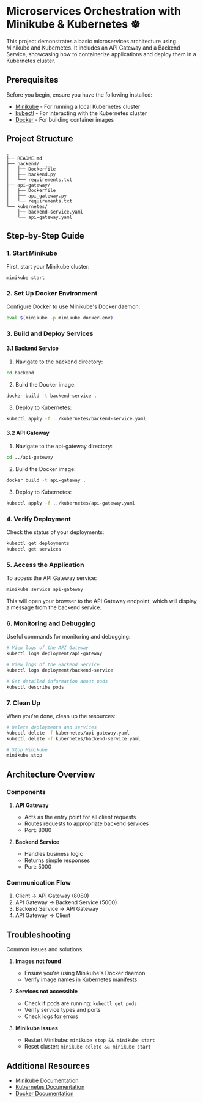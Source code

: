 # Microservices Orchestration with Minikube & Kubernetes ☸️

This project demonstrates a basic microservices architecture using Minikube and Kubernetes. It includes an API Gateway and a Backend Service, showcasing how to containerize applications and deploy them in a Kubernetes cluster.

## Prerequisites

Before you begin, ensure you have the following installed:
- [Minikube](https://minikube.sigs.k8s.io/docs/start/) - For running a local Kubernetes cluster
- [kubectl](https://kubernetes.io/docs/tasks/tools/install-kubectl/) - For interacting with the Kubernetes cluster
- [Docker](https://docs.docker.com/get-docker/) - For building container images

## Project Structure

```
.
├── README.md
├── backend/
│   ├── Dockerfile
│   ├── backend.py
│   └── requirements.txt
├── api-gateway/
│   ├── Dockerfile
│   ├── api_gateway.py
│   └── requirements.txt
└── kubernetes/
    ├── backend-service.yaml
    └── api-gateway.yaml
```

## Step-by-Step Guide

### 1. Start Minikube

First, start your Minikube cluster:

```bash
minikube start
```

### 2. Set Up Docker Environment

Configure Docker to use Minikube's Docker daemon:

```bash
eval $(minikube -p minikube docker-env)
```

### 3. Build and Deploy Services

#### 3.1 Backend Service

1. Navigate to the backend directory:
```bash
cd backend
```

2. Build the Docker image:
```bash
docker build -t backend-service .
```

3. Deploy to Kubernetes:
```bash
kubectl apply -f ../kubernetes/backend-service.yaml
```

#### 3.2 API Gateway

1. Navigate to the api-gateway directory:
```bash
cd ../api-gateway
```

2. Build the Docker image:
```bash
docker build -t api-gateway .
```

3. Deploy to Kubernetes:
```bash
kubectl apply -f ../kubernetes/api-gateway.yaml
```

### 4. Verify Deployment

Check the status of your deployments:

```bash
kubectl get deployments
kubectl get services
```

### 5. Access the Application

To access the API Gateway service:

```bash
minikube service api-gateway
```

This will open your browser to the API Gateway endpoint, which will display a message from the backend service.

### 6. Monitoring and Debugging

Useful commands for monitoring and debugging:

```bash
# View logs of the API Gateway
kubectl logs deployment/api-gateway

# View logs of the Backend Service
kubectl logs deployment/backend-service

# Get detailed information about pods
kubectl describe pods
```

### 7. Clean Up

When you're done, clean up the resources:

```bash
# Delete deployments and services
kubectl delete -f kubernetes/api-gateway.yaml
kubectl delete -f kubernetes/backend-service.yaml

# Stop Minikube
minikube stop
```

## Architecture Overview

### Components

1. **API Gateway**
   - Acts as the entry point for all client requests
   - Routes requests to appropriate backend services
   - Port: 8080

2. **Backend Service**
   - Handles business logic
   - Returns simple responses
   - Port: 5000

### Communication Flow

1. Client → API Gateway (8080)
2. API Gateway → Backend Service (5000)
3. Backend Service → API Gateway
4. API Gateway → Client

## Troubleshooting

Common issues and solutions:

1. **Images not found**
   - Ensure you're using Minikube's Docker daemon
   - Verify image names in Kubernetes manifests

2. **Services not accessible**
   - Check if pods are running: `kubectl get pods`
   - Verify service types and ports
   - Check logs for errors

3. **Minikube issues**
   - Restart Minikube: `minikube stop && minikube start`
   - Reset cluster: `minikube delete && minikube start`

## Additional Resources

- [Minikube Documentation](https://minikube.sigs.k8s.io/docs/)
- [Kubernetes Documentation](https://kubernetes.io/docs/)
- [Docker Documentation](https://docs.docker.com/) 
